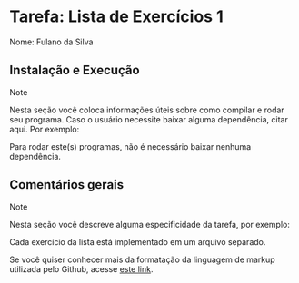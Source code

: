 # Tarefa: Lista de Exercícios 1

Nome: Fulano da Silva

## Instalação e Execução

> [!NOTE]
> Nesta seção você coloca informações úteis sobre como compilar e rodar seu programa. Caso o usuário necessite baixar alguma dependência, citar aqui. Por exemplo:

Para rodar este(s) programas, não é necessário baixar nenhuma dependência.

## Comentários gerais
> [!NOTE]
> Nesta seção você descreve alguma especificidade da tarefa, por exemplo:

Cada exercício da lista está implementado em um arquivo separado.

Se você quiser conhecer mais da formatação da linguagem de markup utilizada pelo Github, acesse [este link](https://docs.github.com/en/get-started/writing-on-github/getting-started-with-writing-and-formatting-on-github/basic-writing-and-formatting-syntax).


